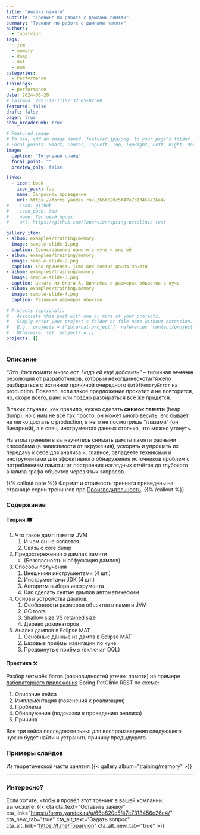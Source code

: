 ```yaml
---
title: "Анализ памяти"
subtitle: "Тренинг по работе с дампами памяти"
summary: "Тренинг по работе с дампами памяти"
authors:
  - toparvion
tags:
  - jvm
  - memory
  - dump
  - mat
  - oom
categories:
  - Performance
trainings:
  - performance
date: 2024-06-20
# lastmod: 2021-12-11T07:32:05+07:00
featured: false
draft: false
pager: true
show_breadcrumb: true

# Featured image
# To use, add an image named `featured.jpg/png` to your page's folder.
# Focal points: Smart, Center, TopLeft, Top, TopRight, Left, Right, BottomLeft, Bottom, BottomRight.
image:
  caption: "Титульный слайд"
  focal_point: ""
  preview_only: false

links:
  - icon: book
    icon_pack: fas
    name: Запросить проведение
    url: https://forms.yandex.ru/u/66b620c5f47e7313456e26e4/
#  - icon: github
#    icon_pack: fab
#    name: Тестовый проект
#    url: https://github.com/Toparvion/spring-petclinic-rest

gallery_item:
- album: examples/training/memory
  image: sample-slide-1.png
  caption: Сопоставление памяти в куче и вне её
- album: examples/training/memory
  image: sample-slide-2.png
  caption: Как применять jcmd для снятия дампа памяти
- album: examples/training/memory
  image: sample-slide-3.png
  caption: Цитата из блога А. Шипилёва о размерах объкетов в куче
- album: examples/training/memory
  image: sample-slide-4.png
  caption: Различия размеров объктов

# Projects (optional).
#   Associate this post with one or more of your projects.
#   Simply enter your project's folder or file name without extension.
#   E.g. `projects = ["internal-project"]` references `content/project/deep-learning/index.md`.
#   Otherwise, set `projects = []`.
projects: []
---
```


### Описание

_“Это Java памяти много ест. Надо ей ещё добавить”_ – типичная ~~отмазка~~ резолюция от разработчиков, которым некогда/неохота/тяжело разбираться с истинной причиной очередного `OutOfMemoryError` на production. Повезло, если такое предложение прокатит и не повторится, но, скоре всего, рано или поздно разбираться всё же придётся.

В таких случаях, как правило, нужно сделать **снимок памяти** (heap dump), но с ним не всё так просто: он может много весить, его бывает не легко достать с production, в него не посмотришь “глазами” (он бинарный), а в спец. инструментах данных столько, что можно утонуть.

На этом треннинге вы научитесь снимать дампы памяти разными способами (в зависимости от окружения), ускорять и упрощать их передачу к себе для анализа и, главное, овладеете техниками и инструментами для эффективного обнаружения источников проблем с потреблением памяти: от построения наглядных отчётов до глубокого анализа графа объектов через язык запросов.

{{% callout note %}}
Формат и стоимость тренинга приведены на странице серии тренингов про [Производительность](/training/performance/).
{{% /callout %}}

### Содержание

#### Теория 🎓

1. Что такое дамп памяти JVM
   1. И чем он не является
   2. Связь с core dump
2. Предостережения о дампах памяти
   * (Безопасность и обфускация дампов)
3. Способы получения
   1. Внешними инструментами (4 шт.)
   2. Инструментами JDK (4 шт.)
   3. Алгоритм выбора инструмента
   4. Как сделать снятие дампов автоматическим
4. Основы устройства дампов:
   1. Особенности размеров объектов в памяти JVM
   2. GC roots
   3. Shallow size VS retained size
   4. Дерево доминаторов
5. Анализ дампов в Eclipse MAT
   1. Основные данные из дампа в Eclipse MAT
   2. Базовые приёмы навигации по куче
   3. Продвинутые приёмы (включая OQL)

#### Практика ⚒️

Разбор четырёх багов (разновидностей утечек памяти) на примере [лабораторного приложения](https://github.com/Toparvion/spring-petclinic-rest) Spring PetClinic REST по схеме:

1. Описание кейса
2. Имплементация (пояснения к реализации)
3. Проблема
4. Обнаружение (подсказки к проведению анализа)
5. Причина

Все три кейса последовательны: для воспроизведения следующего нужно будет найти и устранить причину предыдущего.

### Примеры слайдов
Из теоретической части занятия
{{< gallery album="training/memory" >}}

---

### Интересно?
Если хотите, чтобы я провёл этот тренинг в вашей компании, вы&nbsp;можете:
{{< cta cta_text="Оставить заявку" cta_link="https://forms.yandex.ru/u/66b620c5f47e7313456e26e4/" cta_new_tab="true" cta_alt_text="Задать вопрос" cta_alt_link="https://t.me/Toparvion" cta_alt_new_tab="true" >}}